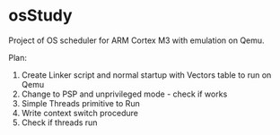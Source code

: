 # osStudy

Project of OS scheduler for ARM Cortex M3 with emulation on Qemu.

Plan:

1. Create Linker script and normal startup with Vectors table to run on Qemu
2. Change to PSP and unprivileged mode - check if works
3. Simple Threads primitive to Run
4. Write context switch procedure
5. Check if threads run
